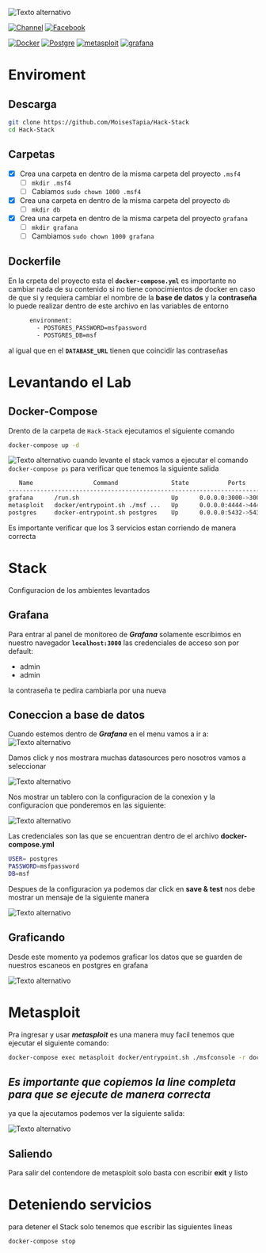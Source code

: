 ![Texto alternativo](https://github.com/MoisesTapia/Hack-Stack/blob/master/img/hack_stak.png)

[![Channel](https://img.shields.io/badge/channel-YouTube-red)](https://www.youtube.com/channel/UCiuZK5geN3OCGeBxuXMfHEQ)
[![Facebook](https://img.shields.io/badge/Facebook-DartSecurity-blue)](https://www.facebook.com/dartasec/)<br>

[![Docker](https://img.shields.io/badge/Docker-19.03.8-blue)](https://www.docker.com/)
[![Postgre](https://img.shields.io/badge/PostgreSQL-latest-orange)](https://hub.docker.com/_/postgres)
[![metasploit](https://img.shields.io/badge/Metasploit-5-success)](https://hub.docker.com/r/metasploitframework/metasploit-framework)
[![grafana](https://img.shields.io/badge/Grafana-7.0.4-orange)](https://hub.docker.com/r/grafana/grafana)

# Enviroment

## Descarga
```bash
git clone https://github.com/MoisesTapia/Hack-Stack
cd Hack-Stack
```
## Carpetas

* [x] Crea una carpeta en dentro de la misma carpeta del proyecto `.msf4`
  - [ ] `mkdir .msf4`
  - [ ] Cabiamos `sudo chown 1000 .msf4`
* [x] Crea una carpeta en dentro de la misma carpeta del proyecto `db`
  - [ ] `mkdir db`
* [x] Crea una carpeta en dentro de la misma carpeta del proyecto `grafana`
  - [ ] `mkdir grafana`
  - [ ] Cambiamos `sudo chown 1000 grafana`
 
## Dockerfile

En la crpeta del proyecto esta el **`docker-compose.yml`** es importante no cambiar nada de su contenido si no tiene conocimientos de docker en caso de que si y requiera cambiar el nombre de la **base de datos** y la **contraseña** lo puede realizar dentro de este archivo en las variables de entorno

```bash
      environment: 
        - POSTGRES_PASSWORD=msfpassword
        - POSTGRES_DB=msf
```
al igual que en el **``DATABASE_URL``** tienen que coincidir las contraseñas


# Levantando el Lab

## Docker-Compose
Drento de la carpeta de ``Hack-Stack`` ejecutamos el siguiente comando

```bash
docker-compose up -d
```
![Texto alternativo](https://github.com/MoisesTapia/Hack-Stack/blob/master/img/docker-compose-up.png)
cuando levante el stack vamos a ejecutar el comando ``docker-compose ps`` para verificar que tenemos la siguiente salida
```bash
   Name                 Command               State           Ports         
----------------------------------------------------------------------------
grafana      /run.sh                          Up      0.0.0.0:3000->3000/tcp
metasploit   docker/entrypoint.sh ./msf ...   Up      0.0.0.0:4444->4444/tcp
postgres     docker-entrypoint.sh postgres    Up      0.0.0.0:5432->5432/tcp

```
Es importante verificar que los 3 servicios estan corriendo de manera correcta

# Stack
Configuracion de los ambientes levantados

## Grafana
Para entrar al panel de monitoreo de **_Grafana_** solamente escribimos en nuestro navegador **``localhost:3000``**
las credenciales de acceso son por default:
- admin
- admin <br>

la contraseña te pedira cambiarla por una nueva

## Coneccion a base de datos

Cuando estemos dentro de **_Grafana_** en el menu vamos a ir a:
![Texto alternativo](https://github.com/MoisesTapia/Hack-Stack/blob/master/img/new_datasources.png)

Damos click y nos mostrara muchas datasources pero nosotros vamos a seleccionar 

![Texto alternativo](https://github.com/MoisesTapia/Hack-Stack/blob/master/img/postgresql_data.png)

Nos mostrar un tablero con la configuracion de la conexion y la configuracion que ponderemos en las siguiente:

![Texto alternativo](https://github.com/MoisesTapia/Hack-Stack/blob/master/img/Conf_datasource.png)

Las credenciales son las que se encuentran dentro de el archivo **docker-compose.yml**


```bash
USER= postgres
PASSWORD=msfpassword
DB=msf
```
Despues de la configuracion ya podemos dar click en **save & test** nos debe mostrar un mensaje de la siguiente manera

![Texto alternativo](https://github.com/MoisesTapia/Hack-Stack/blob/master/img/save_and_test.png)

## Graficando

Desde este momento ya podemos graficar los datos que se guarden de nuestros escaneos en postgres en grafana

![Texto alternativo](https://github.com/MoisesTapia/Hack-Stack/blob/master/img/Dashboards.png)

# Metasploit

Pra ingresar y usar **_metasploit_** es una manera muy facil tenemos que ejecutar el siguiente comando:

```bash
docker-compose exec metasploit docker/entrypoint.sh ./msfconsole -r docker/msfconsole.rc -y $APP_HOME/config/database.yml
```
## **_Es importante que copiemos la line completa para que se ejecute de manera correcta_**

ya que la ajecutamos podemos ver la siguiente salida:

![Texto alternativo](https://github.com/MoisesTapia/Hack-Stack/blob/master/img/metasploit_connection_up2.png)

## Saliendo

Para salir del contendore de metasploit solo basta con escribir **exit** y listo

# Deteniendo servicios

para detener el Stack solo tenemos que escribir las siguientes lineas
```bash
docker-compose stop
```
